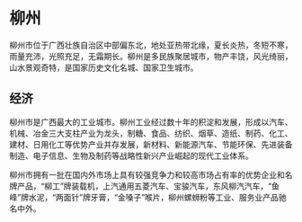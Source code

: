 # 柳州
柳州市位于广西壮族自治区中部偏东北，地处亚热带北缘，夏长炎热，冬短不寒，雨量充沛，光照充足，无霜期长。柳州是多民族聚居城市，物产丰饶，风光绮丽，山水景观奇特，是国家历史文化名城、国家卫生城市。

## 经济
柳州市是广西最大的工业城市。柳州工业经过数十年的积淀和发展，形成以汽车、机械、冶金三大支柱产业为龙头，制糖、食品、纺织、烟草、造纸、制药、化工、建材、日用化工等优势产业并存发展，新材料、新能源汽车、节能环保、先进装备制造、电子信息、生物及制药等战略性新兴产业崛起的现代工业体系。

柳州市拥有一批在国内外市场上具有较强竞争力和较高市场占有率的优势企业和名牌产品，“柳工”牌装载机，上汽通用五菱汽车、宝骏汽车，东风柳汽汽车，“鱼峰”牌水泥，“两面针”牌牙膏，“金嗓子”喉片，柳州螺蛳粉等工业、服务业产品驰名中外。